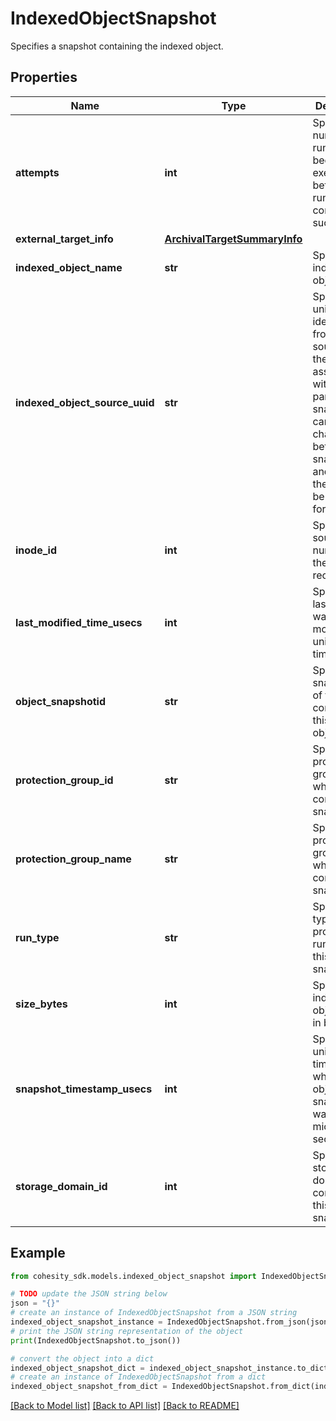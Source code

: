 # IndexedObjectSnapshot

Specifies a snapshot containing the indexed object.

## Properties

Name | Type | Description | Notes
------------ | ------------- | ------------- | -------------
**attempts** | **int** | Specifies the number of runs have been executed before the run completed successfully. | [optional] 
**external_target_info** | [**ArchivalTargetSummaryInfo**](ArchivalTargetSummaryInfo.md) |  | [optional] 
**indexed_object_name** | **str** | Specifies the indexed object name. | [optional] 
**indexed_object_source_uuid** | **str** | Specifies the unique identifier from the source of the item associated with this particular snapshot. It can get changed between the snapshots and therefore will be required for recovery. | [optional] 
**inode_id** | **int** | Specifies the source inode number of the file being recovered. | [optional] [readonly] 
**last_modified_time_usecs** | **int** | Specifies the last time file was modified in unix timestamp. | [optional] 
**object_snapshotid** | **str** | Specifies snapshot id of the object containing this indexed object. | [optional] 
**protection_group_id** | **str** | Specifies the protection group id which contains this snapshot. | [optional] 
**protection_group_name** | **str** | Specifies the protection group name which contains this snapshot. | [optional] 
**run_type** | **str** | Specifies the type of protection run created this snapshot. | [optional] 
**size_bytes** | **int** | Specifies the indexed object size in bytes. | [optional] 
**snapshot_timestamp_usecs** | **int** | Specifies a unix timestamp when the object snapshot was taken in micro seconds. | [optional] 
**storage_domain_id** | **int** | Specifies the storage domain id containing this snapshot. | [optional] 

## Example

```python
from cohesity_sdk.models.indexed_object_snapshot import IndexedObjectSnapshot

# TODO update the JSON string below
json = "{}"
# create an instance of IndexedObjectSnapshot from a JSON string
indexed_object_snapshot_instance = IndexedObjectSnapshot.from_json(json)
# print the JSON string representation of the object
print(IndexedObjectSnapshot.to_json())

# convert the object into a dict
indexed_object_snapshot_dict = indexed_object_snapshot_instance.to_dict()
# create an instance of IndexedObjectSnapshot from a dict
indexed_object_snapshot_from_dict = IndexedObjectSnapshot.from_dict(indexed_object_snapshot_dict)
```
[[Back to Model list]](../README.md#documentation-for-models) [[Back to API list]](../README.md#documentation-for-api-endpoints) [[Back to README]](../README.md)


